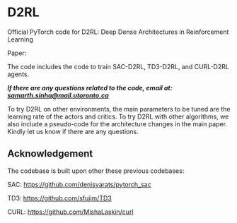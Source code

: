 # D2RL
Official PyTorch code for D2RL: Deep Dense Architectures in Reinforcement Learning

Paper: 

The code includes the code to train SAC-D2RL, TD3-D2RL, and CURL-D2RL agents. 

***If there are any questions related to the code, email at: samarth.sinha@mail.utoronto.ca***

To try D2RL on other environments, the main parameters to be tuned are the learning rate of the actors and critics. To try D2RL with other algorithms, we also include a pseudo-code for the architecture changes in the main paper. Kindly let us know if there are any questions. 

## Acknowledgement

The codebase is built upon other these previous codebases: 

SAC: https://github.com/denisyarats/pytorch_sac

TD3: https://github.com/sfujim/TD3

CURL: https://github.com/MishaLaskin/curl 
